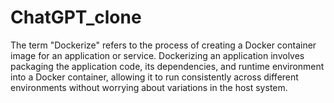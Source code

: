 # ChatGPT_clone

The term "Dockerize" refers to the process of creating a Docker container image for an application or service. Dockerizing an application involves packaging the application code, its dependencies, and runtime environment into a Docker container, allowing it to run consistently across different environments without worrying about variations in the host system.

